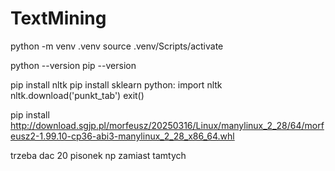 # TextMining

python -m venv .venv
source .venv/Scripts/activate

python --version
pip --version

pip install nltk
pip install sklearn
python:
    import nltk
    nltk.download('punkt_tab')
    exit()

pip install http://download.sgjp.pl/morfeusz/20250316/Linux/manylinux_2_28/64/morfeusz2-1.99.10-cp36-abi3-manylinux_2_28_x86_64.whl

trzeba dac 20 pisonek np zamiast tamtych
